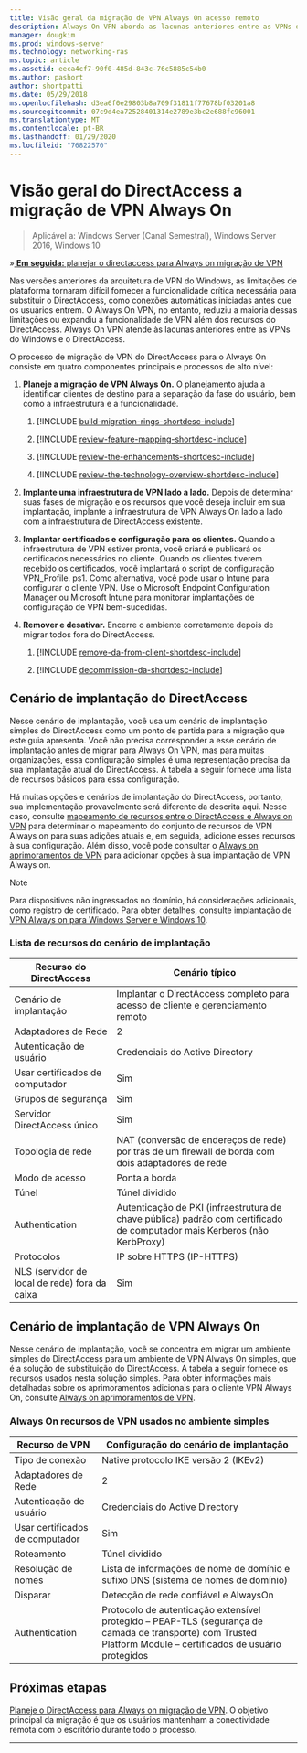 ```yaml
---
title: Visão geral da migração de VPN Always On acesso remoto
description: Always On VPN aborda as lacunas anteriores entre as VPNs do Windows e o DirectAccess e como migrar do DirectAccess para Always On VPN.
manager: dougkim
ms.prod: windows-server
ms.technology: networking-ras
ms.topic: article
ms.assetid: eeca4cf7-90f0-485d-843c-76c5885c54b0
ms.author: pashort
author: shortpatti
ms.date: 05/29/2018
ms.openlocfilehash: d3ea6f0e29803b8a709f31811f77678bf03201a8
ms.sourcegitcommit: 07c9d4ea72528401314e2789e3bc2e688fc96001
ms.translationtype: MT
ms.contentlocale: pt-BR
ms.lasthandoff: 01/29/2020
ms.locfileid: "76822570"
---
```

# <a name="overview-of-the-directaccess-to-always-on-vpn-migration"></a>Visão geral do DirectAccess a migração de VPN Always On 

>Aplicável a: Windows Server (Canal Semestral), Windows Server 2016, Windows 10

&#187;[ **Em seguida:** planejar o directaccess para Always on migração de VPN](da-always-on-migration-planning.md)

Nas versões anteriores da arquitetura de VPN do Windows, as limitações de plataforma tornaram difícil fornecer a funcionalidade crítica necessária para substituir o DirectAccess, como conexões automáticas iniciadas antes que os usuários entrem. O Always On VPN, no entanto, reduziu a maioria dessas limitações ou expandiu a funcionalidade de VPN além dos recursos do DirectAccess. Always On VPN atende às lacunas anteriores entre as VPNs do Windows e o DirectAccess.

O processo de migração de VPN do DirectAccess para o Always On consiste em quatro componentes principais e processos de alto nível:


1.  **Planeje a migração de VPN Always On.** O planejamento ajuda a identificar clientes de destino para a separação da fase do usuário, bem como a infraestrutura e a funcionalidade.

    1.  [!INCLUDE [build-migration-rings-shortdesc-include](../includes/build-migration-rings-shortdesc-include.md)]

    2.  [!INCLUDE [review-feature-mapping-shortdesc-include](../includes/review-feature-mapping-shortdesc-include.md)] 

    3.  [!INCLUDE [review-the-enhancements-shortdesc-include](../includes/review-the-enhancements-shortdesc-include.md)] 

    4.  [!INCLUDE [review-the-technology-overview-shortdesc-include](../includes/review-the-technology-overview-shortdesc-include.md)]

2.  **Implante uma infraestrutura de VPN lado a lado.** Depois de determinar suas fases de migração e os recursos que você deseja incluir em sua implantação, implante a infraestrutura de VPN Always On lado a lado com a infraestrutura de DirectAccess existente.  

3.  **Implantar certificados e configuração para os clientes.**  Quando a infraestrutura de VPN estiver pronta, você criará e publicará os certificados necessários no cliente. Quando os clientes tiverem recebido os certificados, você implantará o script de configuração VPN_Profile. ps1. Como alternativa, você pode usar o Intune para configurar o cliente VPN. Use o Microsoft Endpoint Configuration Manager ou Microsoft Intune para monitorar implantações de configuração de VPN bem-sucedidas.

4.  **Remover e desativar.** Encerre o ambiente corretamente depois de migrar todos fora do DirectAccess.

    1.  [!INCLUDE [remove-da-from-client-shortdesc-include](../includes/remove-da-from-client-shortdesc-include.md)]

    2.  [!INCLUDE [decommission-da-shortdesc-include](../includes/decommission-da-shortdesc-include.md)]


## <a name="directaccess-deployment-scenario"></a>Cenário de implantação do DirectAccess

Nesse cenário de implantação, você usa um cenário de implantação simples do DirectAccess como um ponto de partida para a migração que este guia apresenta. Você não precisa corresponder a esse cenário de implantação antes de migrar para Always On VPN, mas para muitas organizações, essa configuração simples é uma representação precisa da sua implantação atual do DirectAccess. A tabela a seguir fornece uma lista de recursos básicos para essa configuração.

Há muitas opções e cenários de implantação do DirectAccess, portanto, sua implementação provavelmente será diferente da descrita aqui. Nesse caso, consulte [mapeamento de recursos entre o DirectAccess e Always on VPN](../vpn/vpn-map-da.md) para determinar o mapeamento do conjunto de recursos de VPN Always on para suas adições atuais e, em seguida, adicione esses recursos à sua configuração. Além disso, você pode consultar o [Always on aprimoramentos de VPN](../vpn/always-on-vpn/always-on-vpn-enhancements.md) para adicionar opções à sua implantação de VPN Always on.

>[!NOTE] 
>Para dispositivos não ingressados no domínio, há considerações adicionais, como registro de certificado. Para obter detalhes, consulte [implantação de VPN Always on para Windows Server e Windows 10](../vpn/always-on-vpn/deploy/always-on-vpn-deploy.md).

### <a name="deployment-scenario-feature-list"></a>Lista de recursos do cenário de implantação

| Recurso do DirectAccess | Cenário típico |
|-----|----|
| Cenário de implantação                   | Implantar o DirectAccess completo para acesso de cliente e gerenciamento remoto                                               |
| Adaptadores de Rede                      | 2                                                                                                              |
| Autenticação de usuário                   | Credenciais do Active Directory                                                                                   |
| Usar certificados de computador             | Sim                                                                                                            |
| Grupos de segurança                       | Sim                                                                                                            |
| Servidor DirectAccess único            | Sim                                                                                                            |
| Topologia de rede                      | NAT (conversão de endereços de rede) por trás de um firewall de borda com dois adaptadores de rede                            |
| Modo de acesso                           | Ponta a borda                                                                                                    |
| Túnel                             | Túnel dividido                                                                                                   |
| Authentication                        | Autenticação de PKI (infraestrutura de chave pública) padrão com certificado de computador mais Kerberos (não KerbProxy) |
| Protocolos                             | IP sobre HTTPS (IP-HTTPS)                                                                                       |
| NLS (servidor de local de rede) fora da caixa | Sim                                                                                                            |

## <a name="always-on-vpn-deployment-scenario"></a>Cenário de implantação de VPN Always On

Nesse cenário de implantação, você se concentra em migrar um ambiente simples do DirectAccess para um ambiente de VPN Always On simples, que é a solução de substituição do DirectAccess. A tabela a seguir fornece os recursos usados nesta solução simples. Para obter informações mais detalhadas sobre os aprimoramentos adicionais para o cliente VPN Always On, consulte [Always on aprimoramentos de VPN](../vpn/always-on-vpn/always-on-vpn-enhancements.md).

### <a name="always-on-vpn-features-used-in-the-simple-environment"></a>Always On recursos de VPN usados no ambiente simples

| Recurso de VPN | Configuração do cenário de implantação |
|-----|-----|
| Tipo de conexão | Native protocolo IKE versão 2 (IKEv2) |
| Adaptadores de Rede   | 2        |
| Autenticação de usuário  | Credenciais do Active Directory            |
| Usar certificados de computador        | Sim                          |
| Roteamento | Túnel dividido |
| Resolução de nomes | Lista de informações de nome de domínio e sufixo DNS (sistema de nomes de domínio) |
| Disparar | Detecção de rede confiável e AlwaysOn |
| Authentication  | Protocolo de autenticação extensível protegido – PEAP-TLS (segurança de camada de transporte) com Trusted Platform Module – certificados de usuário protegidos |

## <a name="next-step"></a>Próximas etapas

[Planeje o DirectAccess para Always on migração de VPN](da-always-on-migration-planning.md). O objetivo principal da migração é que os usuários mantenham a conectividade remota com o escritório durante todo o processo.

---